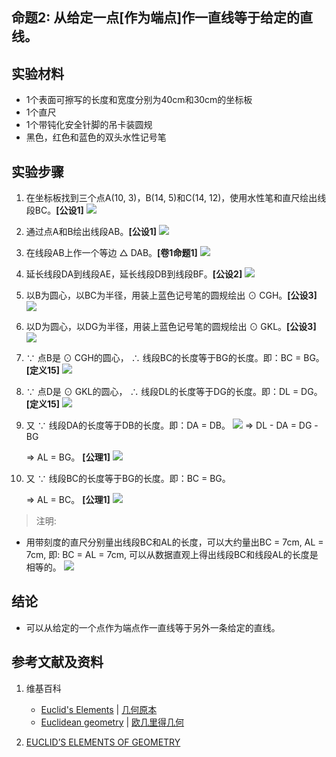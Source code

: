 ## 命题2: 从给定一点[作为端点]作一直线等于给定的直线。

## 实验材料

- 1个表面可擦写的长度和宽度分别为40cm和30cm的坐标板
- 1个直尺
- 1个带钝化安全针脚的吊卡装圆规
- 黑色，红色和蓝色的双头水性记号笔

## 实验步骤

1. 在坐标板找到三个点A(10, 3)，B(14, 5)和C(14, 12)，使用水性笔和直尺绘出线段BC。**[公设1]**
![](/images/欧几里得几何/欧几里得元素中典型的几何实验/卷1/命题2/2a1.jpg)

2. 通过点A和B绘出线段AB。**[公设1]**
![](/images/欧几里得几何/欧几里得元素中典型的几何实验/卷1/命题2/2a2.jpg)

3. 在线段AB上作一个等边 △ DAB。**[卷1命题1]**
![](/images/欧几里得几何/欧几里得元素中典型的几何实验/卷1/命题2/2a3.jpg)

4. 延长线段DA到线段AE，延长线段DB到线段BF。**[公设2]**
![](/images/欧几里得几何/欧几里得元素中典型的几何实验/卷1/命题2/2a4.jpg)

5. 以B为圆心，以BC为半径，用装上蓝色记号笔的圆规绘出 ⊙ CGH。**[公设3]**
![](/images/欧几里得几何/欧几里得元素中典型的几何实验/卷1/命题2/2a5.jpg)

6. 以D为圆心，以DG为半径，用装上蓝色记号笔的圆规绘出 ⊙ GKL。**[公设3]**
![](/images/欧几里得几何/欧几里得元素中典型的几何实验/卷1/命题2/2a6.jpg)

7. ∵ 点B是 ⊙ CGH的圆心， ∴ 线段BC的长度等于BG的长度。即：BC = BG。**[定义15]**
![](/images/欧几里得几何/欧几里得元素中典型的几何实验/卷1/命题2/2a7.jpg)

8. ∵ 点D是 ⊙ GKL的圆心， ∴ 线段DL的长度等于DG的长度。即：DL = DG。**[定义15]**
![](/images/欧几里得几何/欧几里得元素中典型的几何实验/卷1/命题2/2a8.jpg)

9. 又 ∵ 线段DA的长度等于DB的长度。即：DA = DB。
![](/images/欧几里得几何/欧几里得元素中典型的几何实验/卷1/命题2/2a9.jpg)
    ⇒ DL - DA = DG -BG

    ⇒ AL = BG。 **[公理1]**
![](/images/欧几里得几何/欧几里得元素中典型的几何实验/卷1/命题2/2a10.jpg)

10. 又 ∵ 线段BC的长度等于BG的长度。即：BC = BG。

    ⇒  AL = BC。 **[公理1]**
![](/images/欧几里得几何/欧几里得元素中典型的几何实验/卷1/命题2/2a11.jpg)

> 注明:
>  
- 用带刻度的直尺分别量出线段BC和AL的长度，可以大约量出BC = 7cm, AL = 7cm, 即: BC = AL = 7cm, 可以从数据直观上得出线段BC和线段AL的长度是相等的。
![](/images/欧几里得几何/欧几里得元素中典型的几何实验/卷1/命题2/2a12.jpg)

## 结论

- 可以从给定的一个点作为端点作一直线等于另外一条给定的直线。 

## 参考文献及资料

1. 维基百科
	- [Euclid's Elements](https://en.wikipedia.org/wiki/Euclid%27s_Elements) | [几何原本](https://zh.wikipedia.org/wiki/%E5%87%A0%E4%BD%95%E5%8E%9F%E6%9C%AC) 
	- [Euclidean geometry](https://en.wikipedia.org/wiki/Euclidean_geometry) | [欧几里得几何](https://zh.wikipedia.org/wiki/%E6%AC%A7%E5%87%A0%E9%87%8C%E5%BE%97%E5%87%A0%E4%BD%95) 

2. [EUCLID’S ELEMENTS OF GEOMETRY](https://farside.ph.utexas.edu/books/Euclid/Elements.pdf) 



